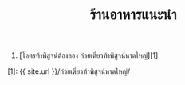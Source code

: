 ﻿---
layout: page
show_meta: false
title: "ร้านอาหารแนะนำ"
subheadline: "ร้านแนะนำ"
description: "This step-by-step guide helps you to customize Feeling Responsive to your needs."
header:
   image_fullwidth: "header_hatyai"
permalink: "/ร้านอาหารแนะนำ/"
---
1. [โคตรท้าพิสูจน์ต้องลอง ก๋วยเตี๋ยวท้าพิสูจน์หาดใหญ่][1] 




 [1]: {{ site.url }}/ก๋วยเตี๋ยวท้าพิสูจน์หาดใหญ่/
